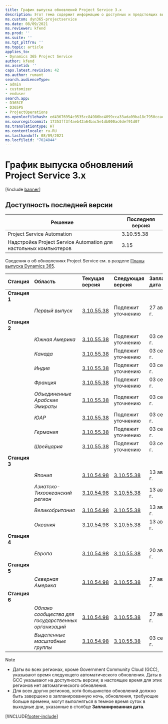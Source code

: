 ```yaml
---
title: График выпуска обновлений Project Service 3.x
description: Этот тема содержит информацию о доступных и предстоящих выпусках Dynamics 365 Project Service Automation.
ms.custom: dyn365-projectservice
ms.date: 08/09/2021
ms.reviewer: kfend
ms.prod: ''
ms.suite: ''
ms.tgt_pltfrm: ''
ms.topic: article
applies_to:
- Dynamics 365 Project Service
author: kfend
ms.assetid: ''
caps.latest.revision: 42
ms.author: rumant
search.audienceType:
- admin
- customizer
- enduser
search.app:
- D365CE
- D365PS
- ProjectOperations
ms.openlocfilehash: ed43676954c9535cc84986bc4099cca33ada09ba18c7950ccacb0dec575d0636
ms.sourcegitcommit: 17353ff3f4aeb42a64bac5e1db000ac6def91d07
ms.translationtype: HT
ms.contentlocale: ru-RU
ms.lasthandoff: 08/09/2021
ms.locfileid: "7024844"
---
```

# <a name="update-release-schedule-for-project-service-3x"></a>График выпуска обновлений Project Service 3.x

[!include [banner](../includes/psa-now-project-operations.md)]

## <a name="latest-version-availability"></a>Доступность последней версии

| Решение  | Последняя версия |
|-------|----|
| Project Service Automation    | 3.10.55.38 |
| Надстройка Project Service Automation для настольных компьютеров                | 3.15          |

Сведения о об обновлениях Project Service см. в разделе [Планы выпуска Dynamics 365](/dynamics365/release-plans/). 

| Станция  | Область | Текущая версия | Следующая версия |  Запланированная дата
| :---   | :---   | :---   | :---   |:---   |         
|<strong>Станция 1</strong> | |  |  | |
| | <i>Первый выпуск</i> | [3.10.55.38](whats-new-ur-34.md) | Подлежит уточнению | 27 августа, 2021 г.
|<strong>Станция 2</strong> | |  |  | |
| | <i>Южная Америка</i> | [3.10.55.38](whats-new-ur-34.md) | Подлежит уточнению | 03 сентября 2021 г.
| | <i>Канада</i> | [3.10.55.38](whats-new-ur-34.md) | Подлежит уточнению | 03 сентября 2021 г.
| | <i>Индия</i> | [3.10.55.38](whats-new-ur-34.md) | Подлежит уточнению | 03 сентября 2021 г.
| | <i>Франция</i> | [3.10.55.38](whats-new-ur-34.md) | Подлежит уточнению | 03 сентября 2021 г.
| | <i>Объединенные Арабские Эмираты</i> | [3.10.55.38](whats-new-ur-34.md) | Подлежит уточнению | 03 сентября 2021 г.
| | <i>ЮАР</i> | [3.10.55.38](whats-new-ur-34.md) | Подлежит уточнению | 03 сентября 2021 г.
| | <i>Германия</i> | [3.10.55.38](whats-new-ur-34.md) | Подлежит уточнению | 03 сентября 2021 г.
| | <i>Швейцария</i> | [3.10.55.38](whats-new-ur-34.md) | Подлежит уточнению | 03 сентября 2021 г.
|<strong>Станция 3</strong> | |  |  | |
| | <i>Япония</i> | [3.10.54.98](whats-new-ur-33.md) | [3.10.55.38](whats-new-ur-34.md) | 13 августа, 2021 г.
| | <i>Азиатско-Тихоокеанский регион</i> | [3.10.54.98](whats-new-ur-33.md) | [3.10.55.38](whats-new-ur-34.md) | 13 августа, 2021 г.
| | <i>Великобритания</i> | [3.10.54.98](whats-new-ur-33.md) | [3.10.55.38](whats-new-ur-34.md) | 13 августа, 2021 г.
| | <i>Океания</i> | [3.10.54.98](whats-new-ur-33.md) | [3.10.55.38](whats-new-ur-34.md) | 13 августа, 2021 г.
|<strong>Станция 4</strong> | |  |  | |
| | <i>Европа</i> | [3.10.54.98](whats-new-ur-33.md) | [3.10.55.38](whats-new-ur-34.md) | 20 августа, 2021 г.
|<strong>Станция 5</strong> | |  |  | |
| | <i>Северная Америка</i> | [3.10.54.98](whats-new-ur-33.md) | [3.10.55.38](whats-new-ur-34.md) | 27 августа, 2021 г.
|<strong>Станция 6</strong> | |  |  | |
| | <i>Облако сообщества для государственных организаций</i> | [3.10.54.98](whats-new-ur-33.md) | [3.10.55.38](whats-new-ur-34.md) | 27 августа, 2021 г.
| | <i>Выделенные масштабные группы</i> | [3.10.54.98](whats-new-ur-33.md) | [3.10.55.38](whats-new-ur-34.md) | 03 сентября 2021 г.

>[!Note]
> - Даты во всех регионах, кроме Government Community Cloud (GCC), указывают время следующего автоматического обновления. Даты в GCC указывают на доступность версии; в настоящее время для этих регионов нет автоматического обновления.
> - Для всех других регионов, хотя большинство обновлений должно быть завершено в запланированную ночь, обновления, требующие больше времени, могут выполняться в темное время суток в выходные дни, указанные в столбце **Запланированная дата**.


[!INCLUDE[footer-include](../includes/footer-banner.md)]
